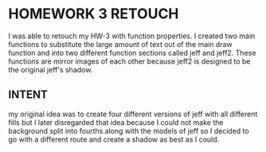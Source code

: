 # HOMEWORK 3 RETOUCH
  I was able to retouch my HW-3 with function properties. I created two main functions to substitute the large amount of text out of the main draw function and into two different function sections called jeff and jeff2. These functions are mirror images of each other because jeff2 is designed to be the original jeff's shadow.

## INTENT
  my original idea was to create four different versions of jeff with all different fills but I later disregarded that idea because I could not make the background split into fourths along with the models of jeff so I decided to go with a different route and create a shadow as best as I could.
